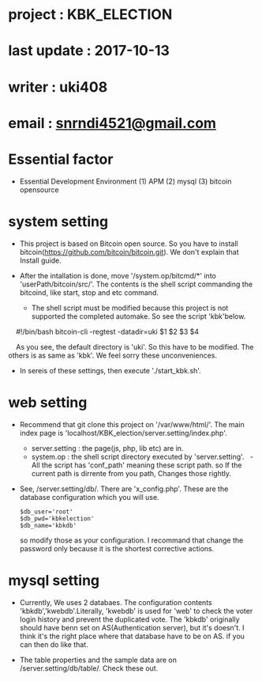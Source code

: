 # project : KBK_ELECTION
# last update : 2017-10-13
# writer : uki408
# email : snrndi4521@gmail.com

# Essential factor 
- Essential Development Environment
  (1) APM
  (2) mysql
  (3) bitcoin opensource
  
# system setting
- This project is based on Bitcoin open source. So you have to install bitcoin(https://github.com/bitcoin/bitcoin.git). We don't explain that Install guide.

- After the intallation is done, move '/system.op/bitcmd/*' into 'userPath/bitcoin/src/'. The contents is the shell script commanding the bitcoind, like start, stop and etc command.

  - The shell script must be modified because this project is not supported the completed automake. So see the script     'kbk'below.
  
     #!/bin/bash
     bitcoin-cli -regtest -datadir=uki $1 $2 $3 $4
     
     As you see, the default directory is 'uki'. So this have to be modified. The others is as same as 'kbk'. We feel sorry these unconveniences.
     
 - In sereis of these settings, then execute './start_kbk.sh'.

# web setting

- Recommend that git clone this project on '/var/www/html/'. The main index page is 'localhost/KBK_election/server.setting/index.php'. 

  - server.setting : the page(js, php, lib etc) are in.
  - system.op : the shell script directory executed by 'server.setting'.
    - All the script has 'conf_path' meaning these script path. so If the current path is dirrente from you path, Changes those rightly.

- See, /server.setting/db/. There are 'x_config.php'. These are the database configuration which you will use. 
 
      $db_user='root'
      $db_pwd='kbkelection'
      $db_name='kbkdb'
 
  so modify those as your configuration. I recommand that change the password only because it is the shortest corrective actions.
  
# mysql setting

- Currently, We uses 2 databaes. The configuration contents 'kbkdb','kwebdb'.Literally, 'kwebdb' is used for 'web' to check the voter login history and prevent the duplicated vote. The 'kbkdb' originally should have benn set on AS(Authentication server), but it's doesn't. I think it's the right place where that database have to be on AS. if you can then do like that.

- The table properties  and the sample data are on /server.setting/db/table/. Check these out.
